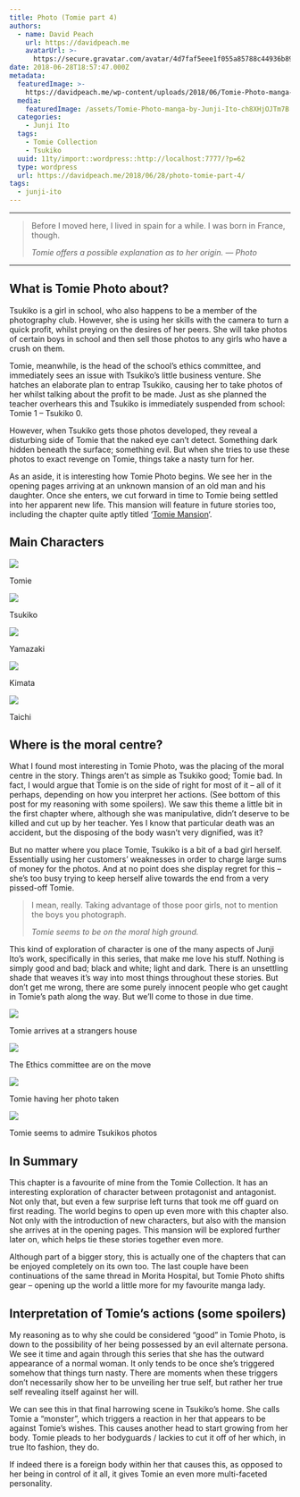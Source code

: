 ```yaml
---
title: Photo (Tomie part 4)
authors:
  - name: David Peach
    url: https://davidpeach.me
    avatarUrl: >-
      https://secure.gravatar.com/avatar/4d7faf5eee1f055a85788c44936b8995eaab6dfb004e7854ec747ccb272e91ee?s=96&d=mm&r=g
date: 2018-06-28T18:57:47.000Z
metadata:
  featuredImage: >-
    https://davidpeach.me/wp-content/uploads/2018/06/Tomie-Photo-manga-by-Junji-Ito-scaled.webp
  media:
    featuredImage: /assets/Tomie-Photo-manga-by-Junji-Ito-ch8XHjOJTm7B.webp
  categories:
    - Junji Ito
  tags:
    - Tomie Collection
    - Tsukiko
  uuid: 11ty/import::wordpress::http://localhost:7777/?p=62
  type: wordpress
  url: https://davidpeach.me/2018/06/28/photo-tomie-part-4/
tags:
  - junji-ito
---
```

* * *

> Before I moved here, I lived in spain for a while. I was born in France, though.
> 
> <cite>Tomie offers a possible explanation as to her origin. — Photo</cite>

* * *

## What is Tomie Photo about?

Tsukiko is a girl in school, who also happens to be a member of the photography club. However, she is using her skills with the camera to turn a quick profit, whilst preying on the desires of her peers. She will take photos of certain boys in school and then sell those photos to any girls who have a crush on them.

Tomie, meanwhile, is the head of the school’s ethics committee, and immediately sees an issue with Tsukiko’s little business venture. She hatches an elaborate plan to entrap Tsukiko, causing her to take photos of her whilst talking about the profit to be made. Just as she planned the teacher overhears this and Tsukiko is immediately suspended from school: Tomie 1 – Tsukiko 0.

However, when Tsukiko gets those photos developed, they reveal a disturbing side of Tomie that the naked eye can’t detect. Something dark hidden beneath the surface; something evil. But when she tries to use these photos to exact revenge on Tomie, things take a nasty turn for her.

As an aside, it is interesting how Tomie Photo begins. We see her in the opening pages arriving at an unknown mansion of an old man and his daughter. Once she enters, we cut forward in time to Tomie being settled into her apparent new life. This mansion will feature in future stories too, including the chapter quite aptly titled ‘[Tomie Mansion](https://davidpeach.me/mansion-tomie-part-6-by-junji-ito/)‘.

## Main Characters

[![](/assets/Tomie-3-150x150-jAicyQ3M3dLA.jpg)](/assets/Tomie-3-150x150-jAicyQ3M3dLA.jpg)

Tomie

[![](/assets/Tsukiko-150x150-N0zC9dE2FFRy.jpg)](/assets/Tsukiko-150x150-N0zC9dE2FFRy.jpg)

Tsukiko

[![](/assets/Yamazaki-150x150-WnNSzAuzRerv.jpg)](/assets/Yamazaki-150x150-WnNSzAuzRerv.jpg)

Yamazaki

[![](/assets/Kimata-150x150-UF0oeNC9wmWs.jpg)](/assets/Kimata-150x150-UF0oeNC9wmWs.jpg)

Kimata

[![](/assets/Taichi-150x150-tZfIxQiaeTBI.jpg)](/assets/Taichi-150x150-tZfIxQiaeTBI.jpg)

Taichi

## Where is the moral centre?

What I found most interesting in Tomie Photo, was the placing of the moral centre in the story. Things aren’t as simple as Tsukiko good; Tomie bad. In fact, I would argue that Tomie is on the side of right for most of it – all of it perhaps, depending on how you interpret her actions. (See bottom of this post for my reasoning with some spoilers). We saw this theme a little bit in the first chapter where, although she was manipulative, didn’t deserve to be killed and cut up by her teacher. Yes I know that particular death was an accident, but the disposing of the body wasn’t very dignified, was it?

But no matter where you place Tomie, Tsukiko is a bit of a bad girl herself. Essentially using her customers’ weaknesses in order to charge large sums of money for the photos. And at no point does she display regret for this – she’s too busy trying to keep herself alive towards the end from a very pissed-off Tomie.

> I mean, really. Taking advantage of those poor girls, not to mention the boys you photograph.
> 
> <cite>Tomie seems to be on the moral high ground.</cite>

This kind of exploration of character is one of the many aspects of Junji Ito’s work, specifically in this series, that make me love his stuff. Nothing is simply good and bad; black and white; light and dark. There is an unsettling shade that weaves it’s way into most things throughout these stories. But don’t get me wrong, there are some purely innocent people who get caught in Tomie’s path along the way. But we’ll come to those in due time.

[![](/assets/Tomie-arrives-at-a-strangers-h-sNEIZEaYDS1p.jpg)](/assets/Tomie-arrives-at-a-strangers-h-sNEIZEaYDS1p.jpg)

Tomie arrives at a strangers house

[![](/assets/The-Ethics-comittee-are-on-the-pnUshxduLJHM.jpg)](/assets/The-Ethics-comittee-are-on-the-pnUshxduLJHM.jpg)

The Ethics committee are on the move

[![](/assets/Tomie-having-her-photo-taken-4-f1wfpaiXqU2s.jpg)](/assets/Tomie-having-her-photo-taken-4-f1wfpaiXqU2s.jpg)

Tomie having her photo taken

[![](/assets/Tomie-seems-to-admire-Tsukikos-tmYdvBo7aS0g.jpg)](/assets/Tomie-seems-to-admire-Tsukikos-tmYdvBo7aS0g.jpg)

Tomie seems to admire Tsukikos photos

## In Summary

This chapter is a favourite of mine from the Tomie Collection. It has an interesting exploration of character between protagonist and antagonist. Not only that, but even a few surprise left turns that took me off guard on first reading. The world begins to open up even more with this chapter also. Not only with the introduction of new characters, but also with the mansion she arrives at in the opening pages. This mansion will be explored further later on, which helps tie these stories together even more.

Although part of a bigger story, this is actually one of the chapters that can be enjoyed completely on its own too. The last couple have been continuations of the same thread in Morita Hospital, but Tomie Photo shifts gear – opening up the world a little more for my favourite manga lady.

## Interpretation of Tomie’s actions (some spoilers)

My reasoning as to why she could be considered “good” in Tomie Photo, is down to the possibility of her being possessed by an evil alternate persona. We see it time and again through this series that she has the outward appearance of a normal woman. It only tends to be once she’s triggered somehow that things turn nasty. There are moments when these triggers don’t necessarily show her to be unveiling her true self, but rather her true self revealing itself against her will.

We can see this in that final harrowing scene in Tsukiko’s home. She calls Tomie a “monster”, which triggers a reaction in her that appears to be against Tomie’s wishes. This causes another head to start growing from her body. Tomie pleads to her bodyguards / lackies to cut it off of her which, in true Ito fashion, they do.

If indeed there is a foreign body within her that causes this, as opposed to her being in control of it all, it gives Tomie an even more multi-faceted personality.